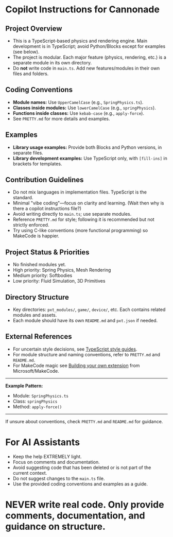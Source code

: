 # Copilot Instructions for Cannonade

## Project Overview
- This is a TypeScript-based physics and rendering engine. Main development is in TypeScript; avoid Python/Blocks except for examples (see below).
- The project is modular. Each major feature (physics, rendering, etc.) is a separate module in its own directory.
- Do **not** write code in `main.ts`. Add new features/modules in their own files and folders.

## Coding Conventions
- **Module names:** Use `UpperCamelCase` (e.g., `SpringPhysics.ts`).
- **Classes inside modules:** Use `lowerCamelCase` (e.g., `springPhysics`).
- **Functions inside classes:** Use `kebab-case` (e.g., `apply-force`).
- See `PRETTY.md` for more details and examples.

## Examples
- **Library usage examples:** Provide both Blocks and Python versions, in separate files.
- **Library development examples:** Use TypeScript only, with `[fill-ins]` in brackets for templates.

## Contribution Guidelines
- Do not mix languages in implementation files. TypeScript is the standard.
- Minimal "vibe coding"—focus on clarity and learning. (Wait then why is there a copilot instructions file?)
- Avoid writing directly to `main.ts`; use separate modules.
- Reference `PRETTY.md` for style; following it is recommended but not strictly enforced.
- Try using C-like conventions (more functional programming) so MakeCode is happier.

## Project Status & Priorities
- No finished modules yet.
- High priority: Spring Physics, Mesh Rendering
- Medium priority: Softbodies
- Low priority: Fluid Simulation, 3D Primitives

## Directory Structure
- Key directories: `pxt_modules/`, `game/`, `device/`, etc. Each contains related modules and assets.
- Each module should have its own `README.md` and `pxt.json` if needed.

## External References
- For uncertain style decisions, see [TypeScript style guides](https://ts.dev/style/).
- For module structure and naming conventions, refer to `PRETTY.md` and `README.md`.
- For MakeCode magic see [Building your own extension](https://makecode.com/defining-blocks) from Microsoft/MakeCode. 

---
**Example Pattern:**
- Module: `SpringPhysics.ts`
- Class: `springPhysics`
- Method: `apply-force()`

---
If unsure about conventions, check `PRETTY.md` and `README.md` for guidance.

# For AI Assistants
- Keep the help EXTREMELY light.
- Focus on comments and documentation.
- Avoid suggesting code that has been deleted or is not part of the current context.
- Do not suggest changes to the `main.ts` file.
- Use the provided coding conventions and examples as a guide.
# NEVER write real code. Only provide comments, documentation, and guidance on structure.